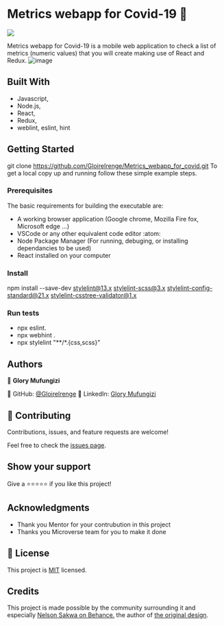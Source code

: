 # Metrics webapp for Covid-19 :diamond_shape_with_a_dot_inside:
![](https://img.shields.io/badge/Microverse-blueviolet)

Metrics webapp for Covid-19 is a mobile web application to check a list of metrics (numeric values) that you will create making use of React and Redux.
![image](https://user-images.githubusercontent.com/37586807/194730865-16cfd97c-0946-480c-b96c-b8c553e76388.png)

## Built With
- Javascript,
- Node.js,
- React,
- Redux,
- weblint, eslint, hint

## Getting Started
git clone https://github.com/GloireIrenge/Metrics_webapp_for_covid.git
To get a local copy up and running follow these simple example steps.

### Prerequisites
The basic requirements for building the executable are:

- A working browser application (Google chrome, Mozilla Fire fox, Microsoft edge ...)
- VSCode or any other equivalent code editor :atom:
- Node Package Manager (For running, debuging, or installing dependancies to be used)
- React installed on your computer

### Install
npm install --save-dev stylelint@13.x stylelint-scss@3.x stylelint-config-standard@21.x stylelint-csstree-validator@1.x

### Run tests
- npx eslint.
- npx webhint .
- npx stylelint "**/*.{css,scss}"

## Authors

👤 **Glory Mufungizi**

:diamond_shape_with_a_dot_inside: GitHub: [@GloireIrenge](https://github.com/GloireIrenge)
:diamond_shape_with_a_dot_inside: LinkedIn: [Glory Mufungizi](https://www.linkedin.com/in/glory-mufungizi-678940202/)


## 🤝 Contributing

Contributions, issues, and feature requests are welcome!

Feel free to check the [issues page](../../issues/).

## Show your support

Give a ⭐️⭐️⭐️⭐️⭐️ if you like this project!

## Acknowledgments

- Thank you Mentor for your contrubution in this project
- Thanks you Microverse team for you to make it done



## 📝 License

This project is [MIT](./MIT.md) licensed.

## Credits
This project is made possible by the community surrounding it and especially  [Nelson Sakwa on Behance.](https://www.behance.net/sakwadesignstudio)  the author of [the original design](https://creativecommons.org/licenses/by-nc/4.0/).

